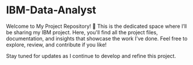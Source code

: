 # IBM-Data-Analyst
Welcome to My Project Repository! 🚀
This is the dedicated space where I’ll be sharing my IBM project. Here, you'll find all the project files, documentation, and insights that showcase the work I've done. Feel free to explore, review, and contribute if you like!

Stay tuned for updates as I continue to develop and refine this project.
